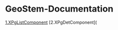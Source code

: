 # GeoStem-Documentation
[1.XPgListComponent](https://github.com/mariaphilo2024/GeoStem-Documentation/blob/main/XPgListComponent.md)
[2.XPgDetComponent](
